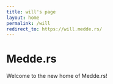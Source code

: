 ```yaml
---
title: will's page
layout: home
permalink: /will
redirect_to: https://will.medde.rs/
---
```


# Medde.rs

Welcome to the new home of Medde.rs!
